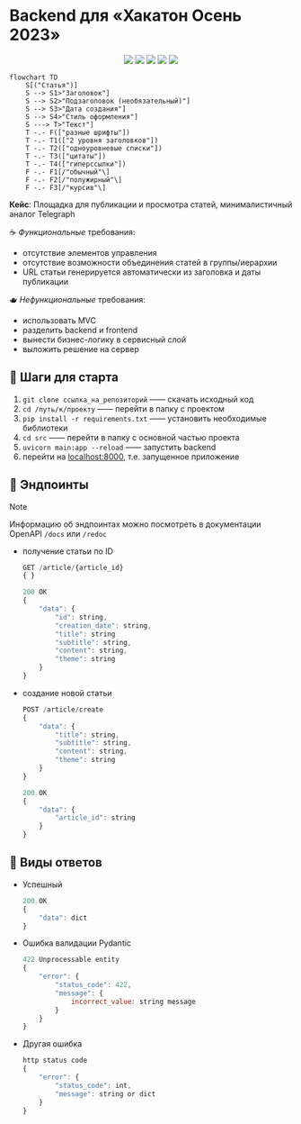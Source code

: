 # Backend для «Хакатон Осень 2023»
<p align="center">
    <a href="https://github.com/nginx/nginx" alt="Nginx Logo" style="text-decoration: none">
        <img src="https://img.shields.io/badge/nginx-6BA81E?style=flat&logo=nginx&logoColor=white&label=web%20server"/></a>
    <a href="https://github.com/tiangolo/fastapi" alt="FastAPI Logo">
        <img src="https://img.shields.io/badge/FastAPI-1ea587?style=flat&logo=fastapi&logoColor=white&label=backend%20framework"/></a>
    <a href="https://github.com/sqlite/sqlite" alt="SQLite Logo">
        <img src="https://img.shields.io/badge/SQLite-044a64?style=flat&logo=sqlite&logoColor=white&label=database%20engine"/></a>
    <a href="https://github.com/sqlalchemy/alembic" alt="Alembic Logo">
        <img src="https://img.shields.io/badge/alembic-orange?style=flat&logo=sqlalchemy&logoColor=white&label=migration%20tool"/></a>
    <a href="https://github.com/sqlalchemy/sqlalchemy" alt="SQLAlchemy Logo">
        <img src="https://img.shields.io/badge/SQLAlchemy-CF0000?style=flat&logo=sqlalchemy&logoColor=white&label=ORM"/></a>
</p>

```mermaid
flowchart TD
    S[("Статья")]
    S --> S1>"Заголовок"]
    S --> S2>"Подзаголовок (необязательный)"]
    S --> S3>"Дата создания"]
    S --> S4>"Стиль оформления"]
    S ---> T>"Текст"]
    T -.- F(["разные шрифты"])
    T -.- T1(["2 уровня заголовков"])
    T -.- T2(["одноуровневые списки"])
    T -.- T3(["цитаты"])
    T -.- T4(["гиперссылки"])
    F -.- F1[/"обычный"\]
    F -.- F2[/"полужирный"\]
    F -.- F3[/"курсив"\]
```

**Кейс**: Площадка для публикации и просмотра статей, минималистичный аналог Telegraph

:coffee: *Функциональные* требования:
- отсутствие элементов управления
- отсутствие возможности объединения статей в группы/иерархии
- URL статьи генерируется автоматически из заголовка и даты публикации

:teapot: *Нефункциональные* требования:
- использовать MVC
- разделить backend и frontend
- вынести бизнес-логику в сервисный слой
- выложить решение на сервер

## :rocket: Шаги для старта
1. ```git clone ссылка_на_репозиторий``` —— скачать исходный код
1. ```cd /путь/к/проекту``` —— перейти в папку с проектом
1. ```pip install -r requirements.txt``` —— установить необходимые библиотеки
1. ```cd src``` —— перейти в папку с основной частью проекта
1. ```uvicorn main:app --reload``` —— запустить backend
1. перейти на [localhost:8000](http://localhost:8000), т.е. запущенное приложение

## :dart: Эндпоинты
> [!NOTE]
> Информацию об эндпоинтах можно посмотреть в документации OpenAPI `/docs` или `/redoc`
- получение статьи по ID
  ```js
  GET /article/{article_id}
  { }
  ```
  ```js
  200 OK
  {
      "data": {
          "id": string,
          "creation_date": string,
          "title": string
          "subtitle": string,
          "content": string,
          "theme": string
      }
  }
  ```
- создание новой статьи
  ```js
  POST /article/create
  {
      "data": {
          "title": string,
          "subtitle": string,
          "content": string,
          "theme": string
      }
  }
  ```
  ```js
  200 OK
  {
      "data": {
          "article_id": string
      }
  }
  ```

## :mega: Виды ответов
- Успешный
  ```js
  200 OK
  {
      "data": dict
  }
  ```
- Ошибка валидации Pydantic
  ```js
  422 Unprocessable entity
  {
      "error": {
          "status_code": 422,
          "message": {
              incorrect_value: string message
          }
      }
  }
  ```
- Другая ошибка
  ```js
  http status code
  {
      "error": {
          "status_code": int,
          "message": string or dict
      }
  }
  ```
